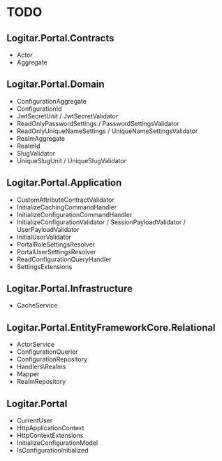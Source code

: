 # TODO

## Logitar.Portal.Contracts

- Actor
- Aggregate

## Logitar.Portal.Domain

- ConfigurationAggregate
- ConfigurationId
- JwtSecretUnit / JwtSecretValidator
- ReadOnlyPasswordSettings / PasswordSettingsValidator
- ReadOnlyUniqueNameSettings / UniqueNameSettingsValidator
- RealmAggregate
- RealmId
- SlugValidator
- UniqueSlugUnit / UniqueSlugValidator

## Logitar.Portal.Application

- CustomAttributeContractValidator
- InitializeCachingCommandHandler
- InitializeConfigurationCommandHandler
- InitializeConfigurationValidator / SessionPayloadValidator / UserPayloadValidator
- InitialUserValidator
- PortalRoleSettingsResolver
- PortalUserSettingsResolver
- ReadConfigurationQueryHandler
- SettingsExtensions

## Logitar.Portal.Infrastructure

- CacheService

## Logitar.Portal.EntityFrameworkCore.Relational

- ActorService
- ConfigurationQuerier
- ConfigurationRepository
- Handlers\Realms
- Mapper
- RealmRepository

## Logitar.Portal

- CurrentUser
- HttpApplicationContext
- HttpContextExtensions
- InitializeConfigurationModel
- IsConfigurationInitialized
